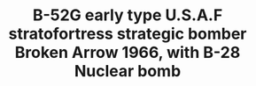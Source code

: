 ---
layout: product
title: "B-52G early type U.S.A.F stratofortress strategic bomber Broken Arrow 1966, with B-28 Nuclear bomb"
price: "11700" 
desc: "Maketa"
img_path: "/assets/img/UA72207.webp"
brand: "N/A"
available: false
special_offer: false
new: false
soon: false
cat: "010000"
subcat: "013300"
subsubcat: "0N/A"
sifra: "UA72207"
popular: false
spec: false
---